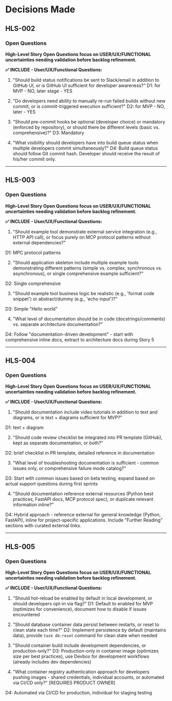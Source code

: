 # Decisions Made

## HLS-002

### Open Questions

**High-Level Story Open Questions focus on USER/UX/FUNCTIONAL uncertainties needing validation before backlog refinement.**

**✅ INCLUDE - User/UX/Functional Questions:**

1. "Should build status notifications be sent to Slack/email in addition to GitHub UI, or is GitHub UI sufficient for developer awareness?"
D1: for MVP - NO, later stage - YES

2. "Do developers need ability to manually re-run failed builds without new commit, or is commit-triggered execution sufficient?"
D2: for MVP - NO, later - YES

3. "Should pre-commit hooks be optional (developer choice) or mandatory (enforced by repository), or should there be different levels (basic vs. comprehensive)?"
D3: Mandatory

4. "What visibility should developers have into build queue status when multiple developers commit simultaneously?"
D4: Build queue status should follow Git commit hash. Developer should receive the result of his/her commit only.

---

## HLS-003

### Open Questions

**High-Level Story Open Questions focus on USER/UX/FUNCTIONAL uncertainties needing validation before backlog refinement.**

**✅ INCLUDE - User/UX/Functional Questions:**

1. "Should example tool demonstrate external service integration (e.g., HTTP API call), or focus purely on MCP protocol patterns without external dependencies?"

D1: MPC protocol patterns

2. "Should application skeleton include multiple example tools demonstrating different patterns (simple vs. complex, synchronous vs. asynchronous), or single comprehensive example sufficient?"

D2: Single comprehensive

3. "Should example tool business logic be realistic (e.g., 'format code snippet') or abstract/dummy (e.g., 'echo input')?"

D3: Simple "Hello world"

4. "What level of documentation should be in code (docstrings/comments) vs. separate architecture documentation?"

D4: Follow "documentation-driven development" - start with comprehensive inline docs, extract to architecture docs during Story 5


---

## HLS-004

### Open Questions

**High-Level Story Open Questions focus on USER/UX/FUNCTIONAL uncertainties needing validation before backlog refinement.**

**✅ INCLUDE - User/UX/Functional Questions:**

1. "Should documentation include video tutorials in addition to text and diagrams, or is text + diagrams sufficient for MVP?"

D1: text + diagram

2. "Should code review checklist be integrated into PR template (GitHub), kept as separate documentation, or both?"

D2: brief checklist in PR template, detailed reference in documentation

3. "What level of troubleshooting documentation is sufficient - common issues only, or comprehensive failure mode catalog?"

D3: Start with common issues based on beta testing, expand based on actual support questions during first sprints

4. "Should documentation reference external resources (Python best practices, FastAPI docs, MCP protocol spec), or duplicate relevant information inline?"

D4: Hybrid approach - reference external for general knowledge (Python, FastAPI), inline for project-specific applications. Include "Further Reading" sections with curated external links.

---

## HLS-005

### Open Questions

**High-Level Story Open Questions focus on USER/UX/FUNCTIONAL uncertainties needing validation before backlog refinement.**

**✅ INCLUDE - User/UX/Functional Questions:**

1. "Should hot-reload be enabled by default in local development, or should developers opt-in via flag?"
D1: Default to enabled for MVP (optimizes for convenience), document how to disable if issues encountered

2. "Should database container data persist between restarts, or reset to clean state each time?"
D2: Implement persistence by default (maintains data), provide `task db:reset` command for clean state when needed

3. "Should container build include development dependencies, or production-only?"
D3: Production-only in container image (optimizes size per best practices), use Devbox for development workflows (already includes dev dependencies)

4. "What container registry authentication approach for developers pushing images - shared credentials, individual accounts, or automated via CI/CD only?" [REQUIRES PRODUCT OWNER]

D4: Automated via CI/CD for production, individual for staging testing
